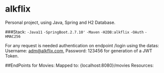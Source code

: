 # alkflix
Personal project, using Java, Spring and H2 Database.

###Stack:
`-Java11`
`-SpringBoot.2.7.10'`
`-Maven`
`-H2DB:alkflix`
`-OAuth`
`-HMAC256`

For any request is needed authentication on endpoint /login using the datas: Username: adm@alkflix.com, Password: 123456 for generation of a JWT Token.

##EndPoints for Movies:
Mapped to: {localhost:8080}/movies
 Resources:
 
